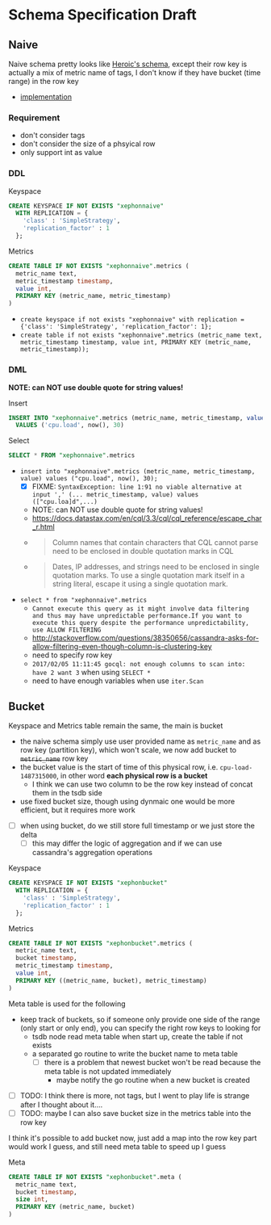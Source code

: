 # Schema Specification Draft

## Naive

Naive schema pretty looks like [Heroic's schema](../survey/heroic.md), except their row key is actually
a mix of metric name of tags, I don't know if they have bucket (time range) in the
row key

- [implementation](../pkg/bin/xnaive/main.go)

### Requirement

- don't consider tags
- don't consider the size of a phsyical row
- only support int as value

### DDL

Keyspace

````sql
CREATE KEYSPACE IF NOT EXISTS "xephonnaive"
  WITH REPLICATION = {
    'class' : 'SimpleStrategy',
    'replication_factor' : 1
  };
````

Metrics

````sql
CREATE TABLE IF NOT EXISTS "xephonnaive".metrics (
  metric_name text,
  metric_timestamp timestamp,
  value int,
  PRIMARY KEY (metric_name, metric_timestamp)
)
````

- `create keyspace if not exists "xephonnaive" with replication = {'class': 'SimpleStrategy', 'replication_factor': 1}; `
- `create table if not exists "xephonnaive".metrics (metric_name text, metric_timestamp timestamp, value int, PRIMARY KEY (metric_name, metric_timestamp));`

### DML

**NOTE: can NOT use double quote for string values!**

Insert

````sql
INSERT INTO "xephonnaive".metrics (metric_name, metric_timestamp, value)
  VALUES ('cpu.load', now(), 30)
````

Select

````sql
SELECT * FROM "xephonnaive".metrics
````

- `insert into "xephonnaive".metrics (metric_name, metric_timestamp, value) values ("cpu.load", now(), 30);`
  - [x] FIXME: `SyntaxException: line 1:91 no viable alternative at input ',' (... metric_timestamp, value) values (["cpu.loa]d",...)`
  - NOTE: can NOT use double quote for string values!
  - https://docs.datastax.com/en/cql/3.3/cql/cql_reference/escape_char_r.html
  - > Column names that contain characters that CQL cannot parse need to be enclosed in double quotation marks in CQL
  - > Dates, IP addresses, and strings need to be enclosed in single quotation marks. To use a single quotation mark itself in a string literal, escape it using a single quotation mark.
- `select * from "xephonnaive".metrics`
  - `Cannot execute this query as it might involve data filtering and thus may have unpredictable performance.If you want to execute this query despite the performance unpredictability, use ALLOW FILTERING`
  - http://stackoverflow.com/questions/38350656/cassandra-asks-for-allow-filtering-even-though-column-is-clustering-key
  - need to specify row key
  - `2017/02/05 11:11:45 gocql: not enough columns to scan into: have 2 want 3` when using `SELECT *`
  - need to have enough variables when use `iter.Scan`

## Bucket

Keyspace and Metrics table remain the same, the main is bucket

- the naive schema simply use user provided name as `metric_name` and as row key (partition key),
which won't scale, we now add bucket to ~~`metric_name`~~ row key
- the bucket value is the start of time of this physical row, i.e. `cpu-load-1487315000`, in other word **each physical row is a bucket**
  - I think we can use two column to be the row key instead of concat them in the tsdb side
- use fixed bucket size, though using dynmaic one would be more efficient, but it requires more work
- [ ] when using bucket, do we still store full timestamp or we just store the delta
  - [ ] this may differ the logic of aggregation and if we can use cassandra's aggregation operations

Keyspace

````sql
CREATE KEYSPACE IF NOT EXISTS "xephonbucket"
  WITH REPLICATION = {
    'class' : 'SimpleStrategy',
    'replication_factor' : 1
  };
````

Metrics

````sql
CREATE TABLE IF NOT EXISTS "xephonbucket".metrics (
  metric_name text,
  bucket timestamp,
  metric_timestamp timestamp,
  value int,
  PRIMARY KEY ((metric_name, bucket), metric_timestamp)
)
````

Meta table is used for the following

- keep track of buckets, so if someone only provide one side of the range (only start or only end), you can specify the right row keys to looking for
  - tsdb node read meta table when start up, create the table if not exists
  - a separated go routine to write the bucket name to meta table
    - [ ] there is a problem that newest bucket won't be read because the meta table is not updated immediately
      - maybe notify the go routine when a new bucket is created
- [ ] TODO: I think there is more, not tags, but I went to play life is strange after I thought about it....
- [ ] TODO: maybe I can also save bucket size in the metrics table into the row key

I think it's possible to add bucket now, just add a map into the row key part would work I guess, and still
need meta table to speed up I guess

Meta

````sql
CREATE TABLE IF NOT EXISTS "xephonbucket".meta (
  metric_name text,
  bucket timestamp,
  size int,
  PRIMARY KEY (metric_name, bucket)
)
````
